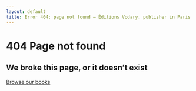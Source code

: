 ```yaml
---
layout: default
title: Error 404: page not found — Éditions Vodary, publisher in Paris
---
```


#  404 Page not found
## We broke this page, or it doesn’t exist
[Browse our books](/)
